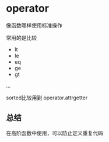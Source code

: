 # operator
像函数哪样使用标准操作

常用的是比较

+ lt
+ le
+ eq
+ ge
+ gt

...

sorted比较用到 operator.attrgetter

## 总结
在高阶函数中使用，可以防止定义重复代码
